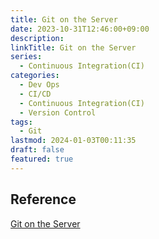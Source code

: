 ```yaml
---
title: Git on the Server
date: 2023-10-31T12:46:00+09:00
description: 
linkTitle: Git on the Server
series:
  - Continuous Integration(CI)
categories:
  - Dev Ops
  - CI/CD
  - Continuous Integration(CI)
  - Version Control
tags:
  - Git
lastmod: 2024-01-03T00:11:35
draft: false
featured: true
---
```


## Reference

[Git on the Server](https://git-scm.com/book/ko/v2/Git-%EC%84%9C%EB%B2%84-%ED%94%84%EB%A1%9C%ED%86%A0%EC%BD%9C)
